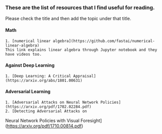 ### These are the list of resources that I find useful for reading.
Please check the title and then add the topic under that title.


#### Math
    1. [numerical linear algebra](https://github.com/fastai/numerical-linear-algebra)
    This link explains linear algebra through Jupyter notebook and they have videos too.

#### Against Deep Learning
    1. [Deep Learning: A Critical Appraisal](https://arxiv.org/abs/1801.00631)

#### Adversarial Learning
    1. [Adversarial Attacks on Neural Network Policies](https://arxiv.org/pdf/1702.02284.pdf)
    2. [Detecting Adversarial Attacks on
Neural Network Policies with Visual Foresight](https://arxiv.org/pdf/1710.00814.pdf)